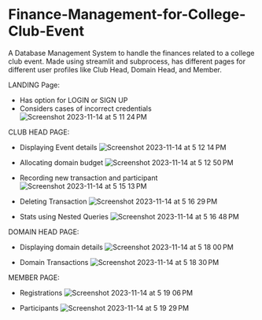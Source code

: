 # Finance-Management-for-College-Club-Event
A Database Management System to handle the finances related to a college club event. Made using streamlit and subprocess, has different pages for different user profiles like Club Head, Domain Head, and Member.

LANDING Page:
- Has option for LOGIN or SIGN UP
- Considers cases of incorrect credentials
![Screenshot 2023-11-14 at 5 11 24 PM](https://github.com/dhiru037/Finance-Management-for-College-Club-Event/assets/93209461/572f4137-9659-4813-9ee0-786e02ef779e)

CLUB HEAD PAGE:
- Displaying Event details
![Screenshot 2023-11-14 at 5 12 14 PM](https://github.com/dhiru037/Finance-Management-for-College-Club-Event/assets/93209461/7553fbef-061a-40d4-ad04-17f7542d74a2)

- Allocating domain budget
![Screenshot 2023-11-14 at 5 12 50 PM](https://github.com/dhiru037/Finance-Management-for-College-Club-Event/assets/93209461/6ff2d235-d072-4670-a967-6fd545d783d7)

- Recording new transaction and participant
![Screenshot 2023-11-14 at 5 15 13 PM](https://github.com/dhiru037/Finance-Management-for-College-Club-Event/assets/93209461/bb192e02-456f-410c-bae0-1ee1f043d843)

- Deleting Transaction
![Screenshot 2023-11-14 at 5 16 29 PM](https://github.com/dhiru037/Finance-Management-for-College-Club-Event/assets/93209461/70e85ea9-a55a-499d-9366-a5987076350e)

- Stats using Nested Queries
![Screenshot 2023-11-14 at 5 16 48 PM](https://github.com/dhiru037/Finance-Management-for-College-Club-Event/assets/93209461/86a6480b-ab88-4ace-b494-44bee290761f)


DOMAIN HEAD PAGE:
- Displaying domain details
![Screenshot 2023-11-14 at 5 18 00 PM](https://github.com/dhiru037/Finance-Management-for-College-Club-Event/assets/93209461/921d0c1c-c0ec-42cd-8580-2879867c7791)

- Domain Transactions
![Screenshot 2023-11-14 at 5 18 30 PM](https://github.com/dhiru037/Finance-Management-for-College-Club-Event/assets/93209461/dbb4954c-2fde-41c8-bb62-eb6e121d0ffc)

MEMBER PAGE:
- Registrations
![Screenshot 2023-11-14 at 5 19 06 PM](https://github.com/dhiru037/Finance-Management-for-College-Club-Event/assets/93209461/0a7f6dd4-9dd8-402b-9c96-9e391c6909ae)

- Participants
![Screenshot 2023-11-14 at 5 19 29 PM](https://github.com/dhiru037/Finance-Management-for-College-Club-Event/assets/93209461/6e2cccee-e613-47af-8a73-0b00e42fb6d0)

